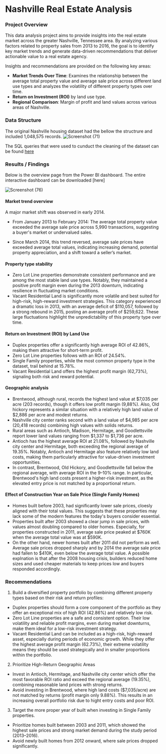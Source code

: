 # Nashville Real Estate Analysis

### Project Overview 
This data analysis project aims to provide insights into the real estate market across the greater Nashville, Tennessee area. By analyzing various factors related to property sales from 2013 to 2016, the goal is to identify key market trends and generate data-driven recommendations that deliver actionable value to a real estate agency.

Insights and recommendations are provided on the following key areas:
- **Market Trends Over Time**: Examines the relationship between the average total property value and average sale price across different land use types and analyzes the volatility of different property types over time.
- **Return on Investment (ROI)** by land use type.
- **Regional Comparison**: Margin of profit and land values across various areas of Nashville.

### Data Structure

The original Nashville housing dataset had the bellow the structrure and included 1,048,575 records.
![Screenshot (71)](https://github.com/user-attachments/assets/6ee86f32-b7b3-4633-98fb-ea36678f92bb)


The SQL queries that were used to cunduct the cleaning of the dataset can be found [here](https://github.com/panoslamp/Data_analytics_project/blob/main/nashville%20housing%20cleaning.sql)

### Results / Findings
Below is the overview page from the Power BI dashboard. The entire interactive dashboard can be downloaded [here]

![Screenshot (76)](https://github.com/user-attachments/assets/8d78d0c9-03f0-45b0-b961-42beb09700ef)
#### Market trend overview

A major market shift was observed in early 2014.

- From January 2013 to February 2014: The average total property value exceeded the average sale price across 5,990 transactions, suggesting a buyer's market or undervalued sales.

- Since March 2014, this trend reversed, average sale prices have exceeded average total values, indicating increasing demand, potential property appreciation, and a shift toward a seller’s market.

#### Property type stability
- Zero Lot Line properties demonstrate consistent performance and are among the most stable land use types. Notably, they maintained a positive profit margin even during the 2013 downturn, indicating resilience in fluctuating market conditions.
- Vacant Residential Land is significantly more volatile and best suited for high-risk, high-reward investment strategies. This category experienced a dramatic loss in 2013, with an average deficit of $110,057, followed by a strong rebound in 2015, posting an average profit of $259,622. These large fluctuations highlight the unpredictability of this property type over time.


#### Return on Investment (ROI) by Land Use

- Duplex properties offer a significantly high average ROI of 42.86%, making them attractive for short-term profit.
- Zero Lot Line properties follows with an ROI of 24.54%.
- Single Family properties, while the most common property type in the dataset, trail behind at 15.78%.
- Vacant Residential Land offers the highest profit margin (62,73%), signaling both risk and reward potential.

#### Geographic analysis
- Brentwood, although rural, records the highest land value at $7,035 per acre (203 records), though it offers low profit margin (9,88%). Also, Old hickory represents a similar situation with a relatively high land value of $2,886 per acre and modest returns.
- Nashville city center ranks second with a land value of $4,985 per acre (20,418 records) combining high values with solids returns.
- Rural areas such as Antioch, Madison, Hermitage, and Goodlettsville report lower land values ranging from $1,337 to $1,736 per acre.
- Antioch has the highest average ROI at 21.08%, followed by Nashville city center and Hermitage, both exceeding the regional average of 19.35%. Notably, Antioch and Hermitage also feature relatively low land costs, making them particularly attractive for value-driven investment opportunities.
- In contrast, Brentwood, Old Hickory, and Goodlettsville fall below the regional average, with average ROI in the 9–10% range. In particular, Brentwood's high land costs present a higher-risk investment, as the elevated entry price is not matched by a proportional return.

#### Effect of Construction Year on Sale Price (Single Family Homes)
- Homes built before 2003, had significantly lower sale prices, cloesly aligned with their total values. This suggests that these properties may lack some of the modern features the today's buyers consider essential.
- Properties built after 2003 showed a clear jump in sale prices, with values almost doubling compared to older homes. Especially, for properties constructed in 2011, average sale price peaked at $760K when the average total value was at $590K.
- On the other hand, newer homes built after 2011 did not perform as well. Average sale prices dropped sharply and by 2014 the average sale price had fallen to $410K, even below the average total value. A possible explnation is that after the 2008 housing crisis, builders reduced home sizes and used cheaper materials to keep prices low and buyers responded accordingly.




### Recommendations
1. Build a diversified property portfolio by combining different property types based on their risk and return profiles:
- Duplex properties should form a core component of the portfolio as they offer an exceptional mix of high ROI (42.86%) and relatively low risk.
- Zero Lot Line properties are a safe and consistent option. Their low volatility and reliable profit margins, even during market downturns, make them ideal for a low-risk investment strategy.
- Vacant Residential Land can be included as a high-risk, high-reward asset, especially during periods of economic growth. While they offer the highest average profit margin (62.73%), their extreme volatility  means they should be used strategically and in smaller proportions within the portfolio.

2. Prioritize High-Return Geographic Areas
- Invest in Antioch, Hermitage, and Nashville city center which offer the most favorable ROI ratio and exceed the regional average (19.35%), combining reasonable land prices with strong returns.
- Avoid investing in Brentwood, where high land costs ($7,035/acre) are not matched by returns (profit margin only 9.88%). This results in an increasing overall portfolio risk due to hight entry costs and poor ROI.

3. Target the more proper year of built when investing in Single Family properties.
- Prioritize homes built between 2003 and 2011, which showed the highest sale prices and strong market demand during the study period (2013–2016).
- Avoid newly built homes from 2012 onward, where sale prices dropped significantly.





